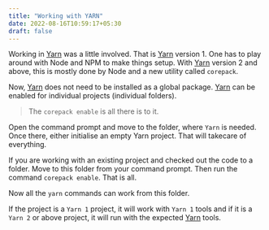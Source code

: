 ```yaml
---
title: "Working with YARN"
date: 2022-08-16T10:59:17+05:30
draft: false
---
```


Working in [Yarn][2] was a little involved. That is [Yarn][2] version 1. One has to play around with Node and NPM to make things setup. With [Yarn][1] version 2 and above, this is mostly done by Node and a new utility called `corepack`.

Now, [Yarn][1] does not need to be installed as a global package. [Yarn][1] can be enabled for individual projects (individual folders).

> The `corepack enable` is all there is to it.

Open the command prompt and move to the folder, where `Yarn` is needed. 
Once there, either initialise an empty Yarn project. That will takecare of everything. 

If you are working with an existing project and checked out the code to a folder. Move to this folder from your command prompt. Then run the command `corepack enable`. That is all.

Now all the `yarn` commands can work from this folder. 

If the project is a `Yarn 1` project, it will work with `Yarn 1` tools and if it is a `Yarn 2` or above project, it will run with the expected [Yarn][1] tools.







[1]: https://yarnpkg.com/
[2]: https://classic.yarnpkg.com/lang/en/
